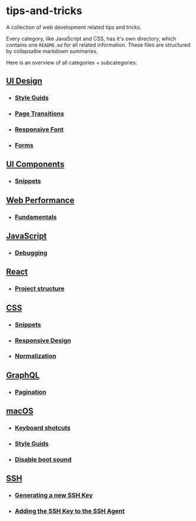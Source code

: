 # tips-and-tricks

A collection of web development related tips and tricks.

Every category, like JavaScript and CSS, has it's own directory, which contains one `README.md` for all related information. These files are structured by collapsalbe markdown summaries.

Here is an overview of all categories + subcategories:

## [UI Design](ui-design/README.md)

- ### [Style Guids](ui-design/README.md#style-guids)
- ### [Page Transitions](ui-design/README.md#page-transitions)
- ### [Responsive Font](ui-design/README.md#responsive-font)
- ### [Forms](ui-design/README.md#forms)

## [UI Components](ui-components/README.md)

- ### [Snippets](ui-components/README.md#snippets)

## [Web Performance](web-performance/README.md)

- ### [Fundamentals](web-performance/README.md#fundamentals)

## [JavaScript](js/README.md)

- ### [Debugging](js/README.md#debugging)

## [React](react/README.md)

- ### [Project structure](react/README.md#project-structure)

## [CSS](css/README.md)

- ### [Snippets](css/README.md#snippets)
- ### [Responsive Design](css/README.md#responsive-design)
- ### [Normalization](css/README.md#normalization)

## [GraphQL](graphql/README.md)

- ### [Pagination](graphql/README.md#pagination)

## [macOS](macos/README.md)

- ### [Keyboard shotcuts](macos/README.md#keyboard-shortcuts)
- ### [Style Guids](macos/README.md#style-guids)
- ### [Disable boot sound](macos/README.md#disable-boot-sound)

## [SSH](ssh/README.md)

- ### [Generating a new SSH Key](ssh/README.md#key-generation)
- ### [Adding the SSH Key to the SSH Agent](ssh/README.md#add-key-to-agent)
